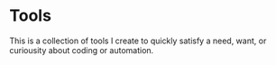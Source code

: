 #   Tools

This is a collection of tools I create to quickly satisfy a need, want, or curiousity about coding or automation.  